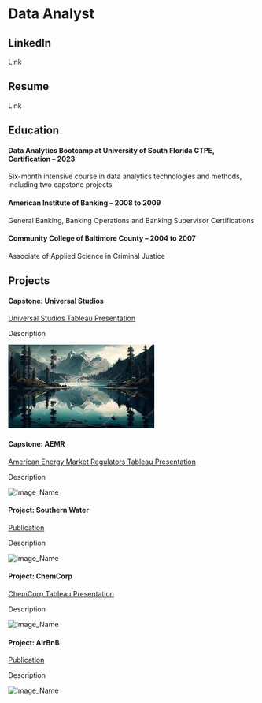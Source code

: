 # Data Analyst
## LinkedIn
Link
## Resume
Link
## Education
#### Data Analytics Bootcamp at University of South Florida CTPE, Certification – 2023
Six-month intensive course in data analytics technologies and methods, including two capstone projects

#### American Institute of Banking – 2008 to 2009
General Banking, Banking Operations and Banking Supervisor Certifications

#### Community College of Baltimore County – 2004 to 2007
Associate of Applied Science in Criminal Justice

## Projects
#### Capstone: Universal Studios
[Universal Studios Tableau Presentation](https://public.tableau.com/app/profile/brandon.chisnell/viz/CapstonePresentationMovies-BrandonChisnell/Story1)

Description

![Mountains](/pictures/Picture1.jpg)

#### Capstone: AEMR
[American Energy Market Regulators Tableau Presentation](https://public.tableau.com/app/profile/brandon.chisnell/viz/AEMRCaseStudyPresentationBrandonChisnell/AEMRExecutivePresentation)

Description

![Image_Name](image_path.jpeg)

#### Project: Southern Water
[Publication](https://)

Description

![Image_Name](image_path.jpeg)

#### Project: ChemCorp
[ChemCorp Tableau Presentation](https://public.tableau.com/app/profile/brandon.chisnell/viz/ChemCorpAnalysisExecutivePresentationBrandonChisnellV2_0/ExecutivePresentation)

Description

![Image_Name](image_path.jpeg)

#### Project: AirBnB
[Publication](https://)

Description

![Image_Name](image_path.jpeg)




